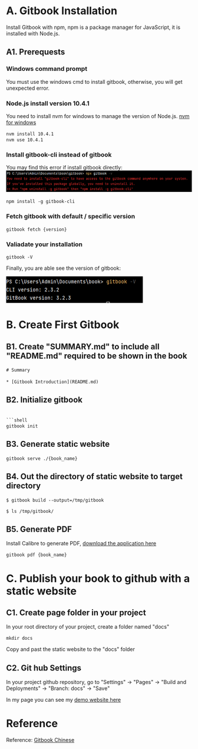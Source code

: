 # A. Gitbook Installation

Install Gitbook with npm, npm is a package manager for JavaScript, it is installed with Node.js.

## A1. Prerequests

### Windows command prompt

You must use the windows cmd to install gitbook, otherwise, you will get unexpected error.

### Node.js install version 10.4.1

You need to install nvm for windows to manage the version of
Node.js. [nvm for windows](https://github.com/coreybutler/nvm-windows/releases)

```shell
nvm install 10.4.1
nvm use 10.4.1
```

### Install gitbook-cli instead of gitbook

You may find this error if install gitbook directly:
![img.png](img.png)

```shell
npm install -g gitbook-cli
```

### Fetch gitbook with default / specific version

```shell
gitbook fetch {version}
```

### Valiadate your installation

```shell
gitbook -V
```

Finally, you are able see the version of gitbook:

![img_1.png](img_1.png)

# B. Create First Gitbook

## B1. Create "SUMMARY.md" to include all "README.md" required to be shown in the book

```readme
# Summary

* [Gitbook Introduction](README.md)
```

## B2. Initialize gitbook

```shell

```shell
gitbook init
```

## B3. Generate static website

```shell
gitbook serve ./{book_name}
```

## B4. Out the directory of static website to target directory

```shell
$ gitbook build --output=/tmp/gitbook
```

```shell
$ ls /tmp/gitbook/
```

## B5. Generate PDF

Install Calibre to generate PDF, [download the application here](https://calibre-ebook.com/download_windows64)

```shell
gitbook pdf {book_name}
```

# C. Publish your book to github with a static website

## C1. Create page folder in your project

In your root directory of your project, create a folder named "docs"

```shell
mkdir docs
```

Copy and past the static website to the "docs" folder

## C2. Git hub Settings

In your project github repository, go to "Settings" -> "Pages" -> "Build and Deployments" -> "Branch: docs" -> "Save"

In my page you can see my [demo website here](https://hmlaiac.github.io/book/)

# Reference

Reference: [Gitbook Chinese](https://tonydeng.github.io/gitbook-zh/gitbook-howtouse/howtouse/gitbookinstall.html)
